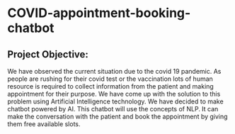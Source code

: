 # COVID-appointment-booking-chatbot

## Project Objective:
We have observed the current situation due to the covid 19 pandemic. As people are rushing for their covid test or the vaccination lots of human resource is required to collect information from the patient and making appointment for their purpose. We have come up with the solution to this problem using Artificial Intelligence technology. We have decided to make chatbot powered by AI. This chatbot will use the concepts of NLP. It can make the conversation with the patient and book the appointment by giving them free available slots.
